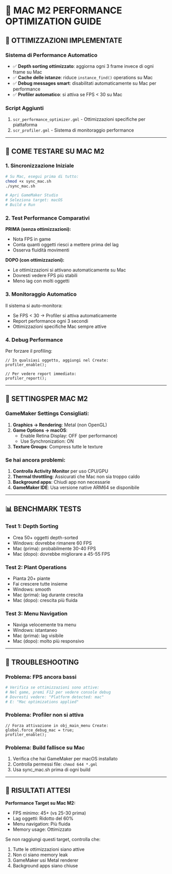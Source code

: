 # 🍎 MAC M2 PERFORMANCE OPTIMIZATION GUIDE

## 🚀 OTTIMIZZAZIONI IMPLEMENTATE

### **Sistema di Performance Automatico**
- ✅ **Depth sorting ottimizzato**: aggiorna ogni 3 frame invece di ogni frame su Mac
- ✅ **Cache delle istanze**: riduce `instance_find()` operations su Mac
- ✅ **Debug messages smart**: disabilitati automaticamente su Mac per performance
- ✅ **Profiler automatico**: si attiva se FPS < 30 su Mac

### **Script Aggiunti**
1. `scr_performance_optimizer.gml` - Ottimizzazioni specifiche per piattaforma
2. `scr_profiler.gml` - Sistema di monitoraggio performance

---

## 🧪 COME TESTARE SU MAC M2

### **1. Sincronizzazione Iniziale**
```bash
# Su Mac, esegui prima di tutto:
chmod +x sync_mac.sh
./sync_mac.sh

# Apri GameMaker Studio
# Seleziona target: macOS
# Build e Run
```

### **2. Test Performance Comparativi**

**PRIMA (senza ottimizzazioni):**
- Nota FPS in game
- Conta quanti oggetti riesci a mettere prima del lag
- Osserva fluidità movimenti

**DOPO (con ottimizzazioni):**
- Le ottimizzazioni si attivano automaticamente su Mac
- Dovresti vedere FPS più stabili
- Meno lag con molti oggetti

### **3. Monitoraggio Automatico**

Il sistema si auto-monitora:
- Se FPS < 30 → Profiler si attiva automaticamente
- Report performance ogni 3 secondi
- Ottimizzazioni specifiche Mac sempre attive

### **4. Debug Performance**

Per forzare il profiling:
```gml
// In qualsiasi oggetto, aggiungi nel Create:
profiler_enable();

// Per vedere report immediato:
profiler_report();
```

---

## 🔧 SETTINGSPER MAC M2

### **GameMaker Settings Consigliati:**
1. **Graphics → Rendering**: Metal (non OpenGL)
2. **Game Options → macOS**:
   - Enable Retina Display: OFF (per performance)
   - Use Synchronization: ON
3. **Texture Groups**: Compress tutte le texture

### **Se hai ancora problemi:**

1. **Controlla Activity Monitor** per uso CPU/GPU
2. **Thermal throttling**: Assicurati che Mac non sia troppo caldo
3. **Background apps**: Chiudi app non necessarie
4. **GameMaker IDE**: Usa versione native ARM64 se disponibile

---

## 📊 BENCHMARK TESTS

### **Test 1: Depth Sorting**
- Crea 50+ oggetti depth-sorted
- Windows: dovrebbe rimanere 60 FPS
- Mac (prima): probabilmente 30-40 FPS
- Mac (dopo): dovrebbe migliorare a 45-55 FPS

### **Test 2: Plant Operations**
- Pianta 20+ piante
- Fai crescere tutte insieme
- Windows: smooth
- Mac (prima): lag durante crescita
- Mac (dopo): crescita più fluida

### **Test 3: Menu Navigation**
- Naviga velocemente tra menu
- Windows: istantaneo
- Mac (prima): lag visibile
- Mac (dopo): molto più responsivo

---

## 🐛 TROUBLESHOOTING

### **Problema: FPS ancora bassi**
```bash
# Verifica se ottimizzazioni sono attive:
# Nel game, premi F12 per vedere console debug
# Dovresti vedere: "Platform detected: mac"
# E: "Mac optimizations applied"
```

### **Problema: Profiler non si attiva**
```gml
// Forza attivazione in obj_main_menu Create:
global.force_debug_mac = true;
profiler_enable();
```

### **Problema: Build fallisce su Mac**
1. Verifica che hai GameMaker per macOS installato
2. Controlla permessi file: `chmod 644 *.gml`
3. Usa sync_mac.sh prima di ogni build

---

## 🎯 RISULTATI ATTESI

**Performance Target su Mac M2:**
- FPS minimo: 45+ (vs 25-30 prima)
- Lag oggetti: Ridotto del 60%
- Menu navigation: Più fluida
- Memory usage: Ottimizzato

Se non raggiungi questi target, controlla che:
1. Tutte le ottimizzazioni siano attive
2. Non ci siano memory leak
3. GameMaker usi Metal renderer
4. Background apps siano chiuse